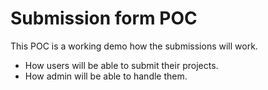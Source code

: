 # Submission form POC

This POC is a working demo how the submissions will work.

- How users will be able to submit their projects.
- How admin will be able to handle them.

